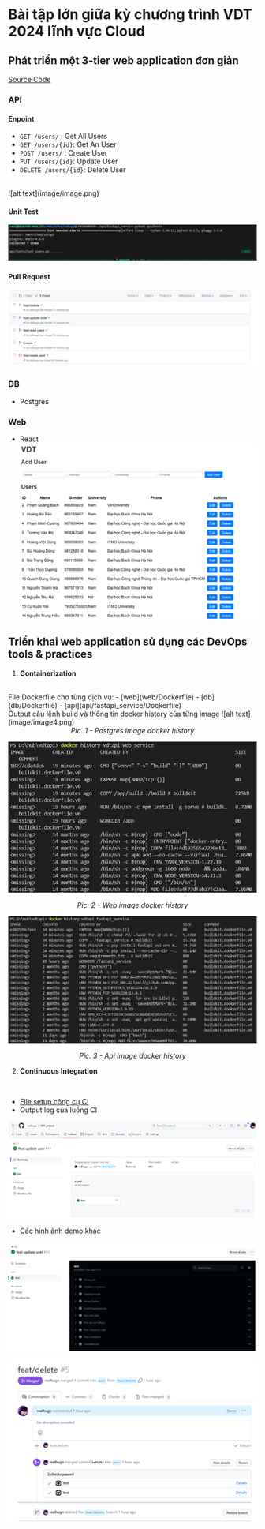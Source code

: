 # Bài tập lớn giữa kỳ chương trình VDT 2024 lĩnh vực Cloud

## Phát triển một 3-tier web application đơn giản 
[Source Code](https://github.com/realhugn/VDT_project)
### API
#### Enpoint
- `GET /users/` : Get All Users
- `GET /users/{id}`: Get An User
- `POST /users/` : Create User
- `PUT /users/{id}`: Update User
- `DELETE /users/{id}`: Delete User
</br>
![alt text](image/image.png)

#### Unit Test
![alt text](image/image3.png)

#### Pull Request
![alt text](image/image2.png)
### DB
- Postgres
### Web
- React
![alt text](image/image1.png)

## Triển khai web application sử dụng các DevOps tools & practices

1. <b>Containerization</b>
</br>
File Dockerfile cho từng dịch vụ:
- [web](web/Dockerfile)
- [db](db/Dockerfile)
- [api](api/fastapi_service/Dockerfile)

</br>
Output câu lệnh build và thông tin docker history của từng image
![alt text](image/image4.png)
<div align="center">
  <i>Pic. 1 - Postgres image docker history</i>
</div>

![alt text](image/image5.png)
<div align="center">
  <i>Pic. 2 - Web image docker history</i>
</div>

![alt text](image/image6.png)
<div align="center">
  <i>Pic. 3 - Api image docker history</i>
</div>

2. <b>Continuous Integration</b>
</br>

- [File setup công cụ CI ](.github/workflows)
- Output log của luồng CI

![alt text](image/image7.png)

- Các hình ảnh demo khác

![alt text](image/image8.png)

![alt text](image/image9.png)
